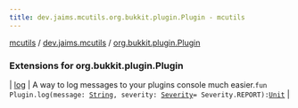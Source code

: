 ```yaml
---
title: dev.jaims.mcutils.org.bukkit.plugin.Plugin - mcutils
---
```


[mcutils](../../index.html) / [dev.jaims.mcutils](../index.html) / [org.bukkit.plugin.Plugin](./index.html)

### Extensions for org.bukkit.plugin.Plugin

| [log](log.html) | A way to log messages to your plugins console much easier.`fun Plugin.log(message: `[`String`](https://kotlinlang.org/api/latest/jvm/stdlib/kotlin/-string/index.html)`, severity: `[`Severity`](https://docs.oracle.com/javase/6/docs/api/javax/print/attribute/standard/Severity.html)` = Severity.REPORT): `[`Unit`](https://kotlinlang.org/api/latest/jvm/stdlib/kotlin/-unit/index.html) |

